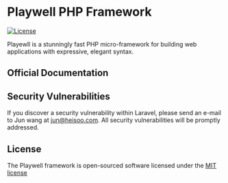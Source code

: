 # Playwell PHP Framework

<!--
[![Build Status](https://travis-ci.org/slimphp/Slim.svg?branch=develop)](https://travis-ci.org/slimphp/Slim)
[![Coverage Status](https://coveralls.io/repos/slimphp/Slim/badge.svg?branch=develop)](https://coveralls.io/r/slimphp/Slim?branch=develop)
[![Total Downloads](https://poser.pugx.org/slim/slim/downloads)](https://packagist.org/packages/slim/slim)
-->
[![License](https://poser.pugx.org/slim/slim/license)](https://packagist.org/packages/slim/slim)

Playewll is a stunningly fast PHP micro-framework for building web applications with expressive, elegant syntax.

## Official Documentation

## Security Vulnerabilities

If you discover a security vulnerability within Laravel, please send an e-mail to Jun wang at jun@heisoo.com. All security vulnerabilities will be promptly addressed.

## License

The Playwell framework is open-sourced software licensed under the [MIT license](http://opensource.org/licenses/MIT)

